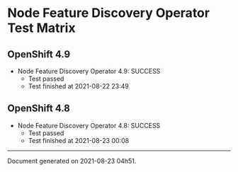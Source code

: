 
Node Feature Discovery Operator Test Matrix
===========================================

OpenShift 4.9
-------------


* Node Feature Discovery Operator 4.9: SUCCESS
  - Test passed
  - Test finished at 2021-08-22 23:49

OpenShift 4.8
-------------


* Node Feature Discovery Operator 4.8: SUCCESS
  - Test passed
  - Test finished at 2021-08-23 00:08


---
Document generated on 2021-08-23 04h51.
